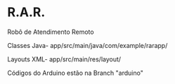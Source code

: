 # R.A.R.
Robô de Atendimento Remoto

Classes Java-
app/src/main/java/com/example/rarapp/

Layouts XML-
app/src/main/res/layout/

Códigos do Arduino estão na Branch "arduino"
